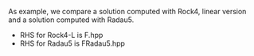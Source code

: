 As example, we compare a solution computed with Rock4, linear version
and a solution computed with Radau5.

* RHS for Rock4-L is F.hpp
* RHS for Radau5  is FRadau5.hpp 
